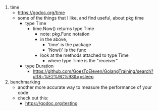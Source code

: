 1. time
	* https://godoc.org/time
	* some of the things that I like, and find useful, about pkg time
		* type Time
			* time.Now() returns type Time
				* note: pkg.Func notation
				* in the above,
					* 'time' is the package
					* 'Now()' is the func
				* look at the methods attached to type Time
					* where type Time is the "receiver"
		* type Duration
			* https://github.com/GoesToEleven/GolangTraining/search?utf8=%E2%9C%93&q=sleep
2. benchmarking
	* another more accurate way to measure the performance of your code
	* check out this:
		* https://godoc.org/testing